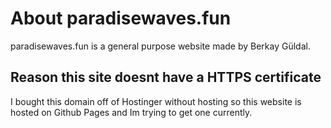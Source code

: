 # About paradisewaves.fun
paradisewaves.fun is a general purpose website made by Berkay Güldal.

## Reason this site doesnt have a HTTPS certificate
I bought this domain off of Hostinger without hosting so this website is hosted on Github Pages and Im trying to get one currently. 
